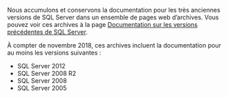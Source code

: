

Nous accumulons et conservons la documentation pour les très anciennes versions de SQL Server dans un ensemble de pages web d’archives. Vous pouvez voir ces archives à la page [Documentation sur les versions précédentes de SQL Server](https://docs.microsoft.com/previous-versions/sql/).

À compter de novembre 2018, ces archives incluent la documentation pour au moins les versions suivantes :
- SQL Server 2012
- SQL Server 2008 R2
- SQL Server 2008
- SQL Server 2005

